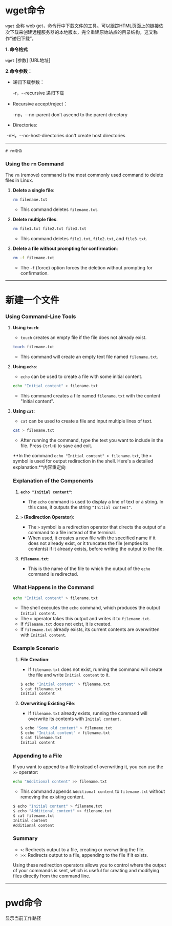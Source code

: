# wget命令

`wget` 全称 web get，命令行中下载文件的工具。可以跟踪HTML页面上的链接依次下载来创建远程服务器的本地版本，完全重建原始站点的目录结构，这又称作“递归下载”。

**1. 命令格式**

`wget` [参数] [URL地址]

**2.命令参数：**

 + 递归下载参数：

   -r，--recursive	递归下载 

 + Recursive accept/reject：

	-np，--no-parent	don't ascend to the parent directory

+ Directories:

​		-nH，--no-host-directories	don't create host directories

---



	# rm命令

### Using the `rm` Command

The `rm` (remove) command is the most commonly used command to delete files in Linux.

1. **Delete a single file**:

   ```sh
   rm filename.txt
   ```

   - This command deletes `filename.txt`.

2. **Delete multiple files**:

   ```sh
   rm file1.txt file2.txt file3.txt
   ```

   - This command deletes `file1.txt`, `file2.txt`, and `file3.txt`.

3. **Delete a file without prompting for confirmation**:

   ```sh
   rm -f filename.txt
   ```

   - The `-f` (force) option forces the deletion without prompting for confirmation.

---



# 新建一个文件

### Using Command-Line Tools

1. **Using `touch`**:

   - `touch` creates an empty file if the file does not already exist.

   ```sh
   touch filename.txt
   ```

   - This command will create an empty text file named `filename.txt`.

2. **Using `echo`**:

   - `echo` can be used to create a file with some initial content.

   ```sh
   echo "Initial content" > filename.txt
   ```

   - This command creates a file named `filename.txt` with the content "Initial content".

3. **Using `cat`**:

   - `cat` can be used to create a file and input multiple lines of text.

   ```sh
   cat > filename.txt
   ```

   - After running the command, type the text you want to include in the file. Press `Ctrl+D` to save and exit.  

     

   **In the command `echo "Initial content" > filename.txt`, the `>` symbol is used for output redirection in the shell. Here's a detailed explanation:**内容重定向

   ### Explanation of the Components

   1. **`echo "Initial content"`**:
      - The `echo` command is used to display a line of text or a string. In this case, it outputs the string `"Initial content"`.

   2. **`>` (Redirection Operator)**:
      - The `>` symbol is a redirection operator that directs the output of a command to a file instead of the terminal.
      - When used, it creates a new file with the specified name if it does not already exist, or it truncates the file (empties its contents) if it already exists, before writing the output to the file.

   3. **`filename.txt`**:
      - This is the name of the file to which the output of the `echo` command is redirected.

   ### What Happens in the Command

   ```sh
   echo "Initial content" > filename.txt
   ```

   - The shell executes the `echo` command, which produces the output `Initial content`.
   - The `>` operator takes this output and writes it to `filename.txt`.
   - If `filename.txt` does not exist, it is created.
   - If `filename.txt` already exists, its current contents are overwritten with `Initial content`.

   ### Example Scenario

   1. **File Creation**:
      - If `filename.txt` does not exist, running the command will create the file and write `Initial content` to it.
      ```sh
      $ echo "Initial content" > filename.txt
      $ cat filename.txt
      Initial content
      ```

   2. **Overwriting Existing File**:
      - If `filename.txt` already exists, running the command will overwrite its contents with `Initial content`.
      ```sh
      $ echo "Some old content" > filename.txt
      $ echo "Initial content" > filename.txt
      $ cat filename.txt
      Initial content
      ```

   ### Appending to a File

   If you want to append to a file instead of overwriting it, you can use the `>>` operator:

   ```sh
   echo "Additional content" >> filename.txt
   ```

   - This command appends `Additional content` to `filename.txt` without removing the existing content.
   ```sh
   $ echo "Initial content" > filename.txt
   $ echo "Additional content" >> filename.txt
   $ cat filename.txt
   Initial content
   Additional content
   ```

   ### Summary

   - `>`: Redirects output to a file, creating or overwriting the file.
   - `>>`: Redirects output to a file, appending to the file if it exists.

   Using these redirection operators allows you to control where the output of your commands is sent, which is useful for creating and modifying files directly from the command line.

---

# pwd命令

显示当前工作路径

